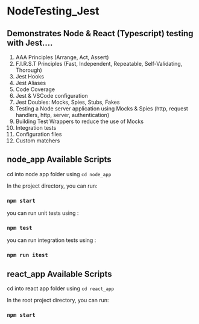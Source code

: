 # NodeTesting_Jest

## Demonstrates Node & React (Typescript) testing with Jest....

1. AAA Principles (Arrange, Act, Assert)
2. F.I.R.S.T Principles (Fast, Independent, Repeatable, Self-Validating, Thorough)
3. Jest Hooks
4. Jest Aliases
5. Code Coverage
6. Jest & VSCode configuration
7. Jest Doubles: Mocks, Spies, Stubs, Fakes
8. Testing a Node server application using Mocks & Spies (http, request handlers, http, server, authentication)
9. Building Test Wrappers to reduce the use of Mocks
10. Integration tests
11. Configuration files
12. Custom matchers

## node_app Available Scripts

cd into node app folder using `cd node_app`

In the project directory, you can run:

### `npm start`

you can run unit tests using :

### `npm test`

you can run integration tests using :

### `npm run itest`

## react_app Available Scripts

cd into react app folder using `cd react_app`

In the root project directory, you can run:

### `npm start`
